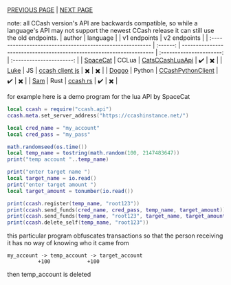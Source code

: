 [PREVIOUS PAGE](explanation.md) | [NEXT PAGE](endpoints.md)

note: all CCash version's API are backwards compatible, so while a language's API may not support the newest CCash release it can still use the old endpoints.
| author                                                    | language |                                                                      |       v1 endpoints       |       v2 endpoints       |
| :-------------------------------------------------------- | :------: | -------------------------------------------------------------------- | :----------------------: | :----------------------: |
| [SpaceCat](https://github.com/SpaceCat-Chan)              |  CCLua   | [CatsCCashLuaApi](https://github.com/SpaceCat-Chan/CatsCCashLuaApi)  |    :heavy_check_mark:    | :heavy_multiplication_x: |
| [Luke](https://github.com/LukeeeeBennett/ccash-client-js) |    JS    | [ccash client js](https://github.com/LukeeeeBennett/ccash-client-js) | :heavy_multiplication_x: | :heavy_multiplication_x: |
| [Doggo](https://github.com/ArcNyxx)                       |  Python  | [CCashPythonClient](https://github.com/ArcNyxx/ccash_python_client)  |    :heavy_check_mark:    | :heavy_multiplication_x: |
| [Sam](https://github.com/STBoyden)                        |   Rust   | [ccash rs](https://github.com/STBoyden/ccash-rs)                     |    :heavy_check_mark:    | :heavy_multiplication_x: |

for example here is a demo program for the lua API by SpaceCat

```lua
local ccash = require("ccash.api")
ccash.meta.set_server_address("https://ccashinstance.net/")

local cred_name = "my_account"
local cred_pass = "my_pass"

math.randomseed(os.time())
local temp_name = tostring(math.random(100, 2147483647))
print("temp account "..temp_name)

print("enter target name ")
local target_name = io.read()
print("enter target amount ")  
local target_amount = tonumber(io.read())

print(ccash.register(temp_name, "root123"))
print(ccash.send_funds(cred_name, cred_pass, temp_name, target_amount))
print(ccash.send_funds(temp_name, "root123", target_name, target_amount))
print(ccash.delete_self(temp_name, "root123"))
```

this particular program obfuscates transactions so that the person receiving it has no way of knowing who it came from 

```
my_account -> temp_account -> target_account
          +100            +100
```
then temp_account is deleted
